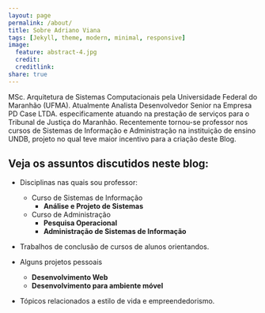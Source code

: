 ```yaml
---
layout: page
permalink: /about/
title: Sobre Adriano Viana
tags: [Jekyll, theme, modern, minimal, responsive]
image:
  feature: abstract-4.jpg
  credit: 
  creditlink: 
share: true
---
```


MSc. Arquitetura de Sistemas Computacionais pela Universidade Federal do Maranhão (UFMA). Atualmente Analista Desenvolvedor Senior na Empresa PD Case LTDA. especificamente atuando na prestação de serviços para o Tribunal de Justiça do Maranhão. Recentemente tornou-se professor nos cursos de Sistemas de Informação e Administração na instituição de ensino UNDB, projeto no qual teve maior incentivo para a criação deste Blog. 

## Veja os assuntos discutidos neste blog:

* Disciplinas nas quais sou professor:
	* Curso de Sistemas de Informação
		* __Análise e Projeto de Sistemas__
	* Curso de Administração
		* __Pesquisa Operacional__
		* __Administração de Sistemas de Informação__

* Trabalhos de conclusão de cursos de alunos orientandos.

* Alguns projetos pessoais
	* __Desenvolvimento Web__ 
	* __Desenvolvimento para ambiente móvel__

* Tópicos relacionados a estilo de vida e empreendedorismo.

<!--<div markdown="0"><a href="{{ site.url }}/theme-setup" class="btn btn-info">Install the Theme</a></div>

[^1]: Example: *domain.com/category-name/post-title*-->
